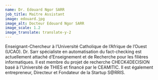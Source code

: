 ```yaml
---
name: Dr. Edouard Ngor SARR
job_title: Maitre Assistant
image: edouard.jpg
image_alt: Docteur Edouard Ngor SARR
image_scale: 1.2
image_translate: translate-y-2
---
```


Enseignant-Chercheur à l’Université Catholique de l’Afrique de l’Ouest (UCAO). Dr. Sarr spécialiste en automatisation du fact-checking est actuellement attaché d’Enseignement et de Recherche pour les filières informatiques. Il est membre du projet de recherche CHECK4DECISION basé à l'Université de THIES et financé par le CEAMITIC. Il est également entrepreneur, Directeur et Fondateur de la Startup S@RRIS.
